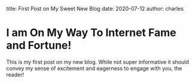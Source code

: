 title: First Post on My Sweet New Blog
date: 2020-07-12
author: charles

# I am On My Way To Internet Fame and Fortune!

This is my first post on my new blog. While not super informative it
should convey my sense of excitement and eagerness to engage with you,
the reader!